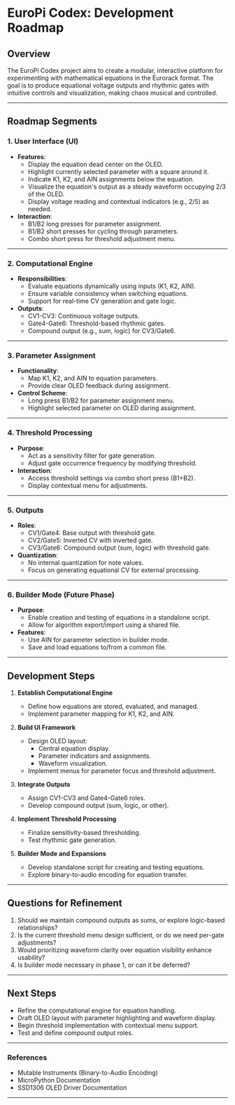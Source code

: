 
# EuroPi Codex: Development Roadmap

## Overview
The EuroPi Codex project aims to create a modular, interactive platform for experimenting with mathematical equations in the Eurorack format. The goal is to produce equational voltage outputs and rhythmic gates with intuitive controls and visualization, making chaos musical and controlled.

---

## **Roadmap Segments**

### 1. **User Interface (UI)**
- **Features**:
  - Display the equation dead center on the OLED.
  - Highlight currently selected parameter with a square around it.
  - Indicate K1, K2, and AIN assignments below the equation.
  - Visualize the equation's output as a steady waveform occupying 2/3 of the OLED.
  - Display voltage reading and contextual indicators (e.g., 2/5) as needed.
- **Interaction**:
  - B1/B2 long presses for parameter assignment.
  - B1/B2 short presses for cycling through parameters.
  - Combo short press for threshold adjustment menu.

---

### 2. **Computational Engine**
- **Responsibilities**:
  - Evaluate equations dynamically using inputs (K1, K2, AIN).
  - Ensure variable consistency when switching equations.
  - Support for real-time CV generation and gate logic.
- **Outputs**:
  - CV1-CV3: Continuous voltage outputs.
  - Gate4-Gate6: Threshold-based rhythmic gates.
  - Compound output (e.g., sum, logic) for CV3/Gate6.

---

### 3. **Parameter Assignment**
- **Functionality**:
  - Map K1, K2, and AIN to equation parameters.
  - Provide clear OLED feedback during assignment.
- **Control Scheme**:
  - Long press B1/B2 for parameter assignment menu.
  - Highlight selected parameter on OLED during assignment.

---

### 4. **Threshold Processing**
- **Purpose**:
  - Act as a sensitivity filter for gate generation.
  - Adjust gate occurrence frequency by modifying threshold.
- **Interaction**:
  - Access threshold settings via combo short press (B1+B2).
  - Display contextual menu for adjustments.

---

### 5. **Outputs**
- **Roles**:
  - CV1/Gate4: Base output with threshold gate.
  - CV2/Gate5: Inverted CV with inverted gate.
  - CV3/Gate6: Compound output (sum, logic) with threshold gate.
- **Quantization**:
  - No internal quantization for note values.
  - Focus on generating equational CV for external processing.

---

### 6. **Builder Mode (Future Phase)**
- **Purpose**:
  - Enable creation and testing of equations in a standalone script.
  - Allow for algorithm export/import using a shared file.
- **Features**:
  - Use AIN for parameter selection in builder mode.
  - Save and load equations to/from a common file.

---

## **Development Steps**

1. **Establish Computational Engine**
   - Define how equations are stored, evaluated, and managed.
   - Implement parameter mapping for K1, K2, and AIN.

2. **Build UI Framework**
   - Design OLED layout:
     - Central equation display.
     - Parameter indicators and assignments.
     - Waveform visualization.
   - Implement menus for parameter focus and threshold adjustment.

3. **Integrate Outputs**
   - Assign CV1-CV3 and Gate4-Gate6 roles.
   - Develop compound output (sum, logic, or other).

4. **Implement Threshold Processing**
   - Finalize sensitivity-based thresholding.
   - Test rhythmic gate generation.

5. **Builder Mode and Expansions**
   - Develop standalone script for creating and testing equations.
   - Explore binary-to-audio encoding for equation transfer.

---

## **Questions for Refinement**
1. Should we maintain compound outputs as sums, or explore logic-based relationships?
2. Is the current threshold menu design sufficient, or do we need per-gate adjustments?
3. Would prioritizing waveform clarity over equation visibility enhance usability?
4. Is builder mode necessary in phase 1, or can it be deferred?

---

## **Next Steps**
- Refine the computational engine for equation handling.
- Draft OLED layout with parameter highlighting and waveform display.
- Begin threshold implementation with contextual menu support.
- Test and define compound output roles.

---

### **References**
- Mutable Instruments (Binary-to-Audio Encoding)
- MicroPython Documentation
- SSD1306 OLED Driver Documentation

---
